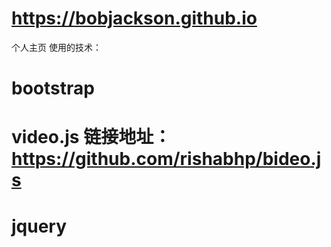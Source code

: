 # https://bobjackson.github.io
个人主页
使用的技术：
# bootstrap
# video.js 链接地址：https://github.com/rishabhp/bideo.js
# jquery
